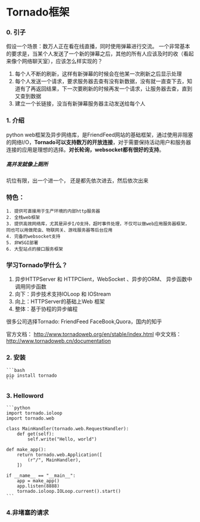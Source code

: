 # Tornado框架
### 0. 引子
假设一个场景：数万人正在看在线直播，同时使用弹幕进行交流。
一个非常基本的要求是，当某个人发送了一个新的弹幕之后，其他的所有人应该及时的收（看起来像个网络聊天室），应该怎么样实现的？

1. 每个人不断的刷新，这样有新弹幕的时候会在他某一次刷新之后显示处理
2. 每个人发送一个请求，要求服务器去查有没有新数据，没有就一直查下去，知道有了再返回结果，下一次要刷新的时候再发一个请求，让服务器去查，直到又查到数据
3. 建立一个长链接，没当有新弹幕服务器主动发送给每个人



### 1. 介绍
   python web框架及异步网络库，是FriendFeed网站的基础框架，通过使用非阻塞的网络I/O，**Tornado可以支持数万的开放连接**，对于需要保持活动用户和服务器连接的应用是理想的选择。**对长轮询，websocket都有很好的支持**。

##### 高并发就像上厕所
坑位有限，出一个进一个，
还是都先依次进去，然后依次出来

### 特色：

    1. 提供可直接用于生产环境的内部http服务器
    2. 全栈web框架
    3. 提供高效网络库，尤其是异步I/O支持，超时事件处理，不仅可以做web应用服务器框架，同也可以用做爬虫、物联网关、游戏服务器等后台应用
    4. 完备的websocket支持
    5. 非WSGI部署
    6. 大型站点的接口服务框架

### 学习Tornado学什么？
1. 异步HTTPServer 和 HTTPClient，WebSocket 、异步的ORM、 异步函数中调用同步函数
1. 向下：异步技术支持IOLoop 和 IOStream
1. 向上：HTTPServer的基础上Web 框架
1. 整体：基于协程的异步编程



很多公司选择Tornado:
	FriendFeed FaceBook,Quora，国内的知乎

官方文档： http://www.tornadoweb.org/en/stable/index.html
中文文档： http://www.tornadoweb.cn/documentation

### 2. 安装
    ```bash
    pip install tornado
    ```
    
### 3. Helloword
    ```python
    import tornado.ioloop
    import tornado.web
    
    class MainHandler(tornado.web.RequestHandler):
        def get(self):
            self.write("Hello, world")
    
    def make_app():
        return tornado.web.Application([
            (r"/", MainHandler),
        ])
    
    if __name__ == "__main__":
        app = make_app()
        app.listen(8888)
        tornado.ioloop.IOLoop.current().start()
    ```
    
    
### 4.非堵塞的请求